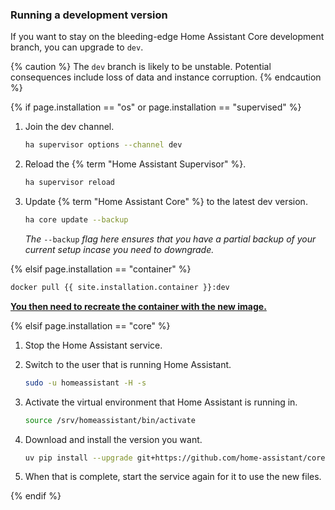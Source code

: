 ### Running a development version

If you want to stay on the bleeding-edge Home Assistant Core development branch, you can upgrade to `dev`.

{% caution %}
The `dev` branch is likely to be unstable. Potential consequences include loss of data and instance corruption.
{% endcaution %}

{% if page.installation == "os" or page.installation == "supervised" %}

1. Join the dev channel.

    ```bash
    ha supervisor options --channel dev
    ```

2. Reload the {% term "Home Assistant Supervisor" %}.

    ```bash
    ha supervisor reload
    ```

3. Update {% term "Home Assistant Core" %} to the latest dev version.

    ```bash
    ha core update --backup
    ```

    _The_ `--backup` _flag here ensures that you have a partial backup of your current setup incase you need to downgrade._

{% elsif page.installation == "container" %}

```bash
docker pull {{ site.installation.container }}:dev
```

**[You then need to recreate the container with the new image.](/installation/linux#install-home-assistant-container)**

{% elsif page.installation == "core" %}

1. Stop the Home Assistant service.

2. Switch to the user that is running Home Assistant.

    ```bash
    sudo -u homeassistant -H -s
    ```

3. Activate the virtual environment that Home Assistant is running in.

    ```bash
    source /srv/homeassistant/bin/activate
    ```

4. Download and install the version you want.

    ```bash
    uv pip install --upgrade git+https://github.com/home-assistant/core.git@dev
    ```

5. When that is complete, start the service again for it to use the new files.

{% endif %}
